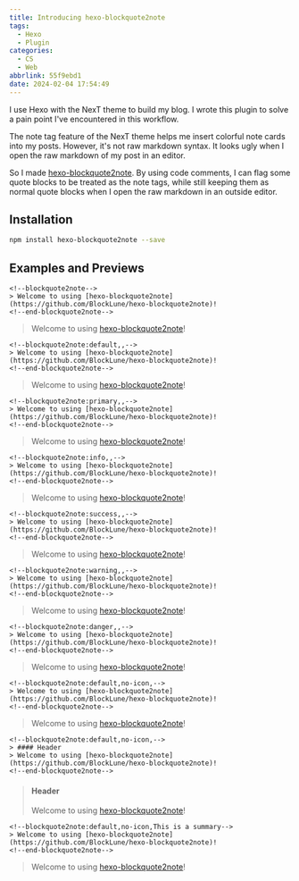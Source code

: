 ```yaml
---
title: Introducing hexo-blockquote2note
tags:
  - Hexo
  - Plugin
categories:
  - CS
  - Web
abbrlink: 55f9ebd1
date: 2024-02-04 17:54:49
---
```


I use Hexo with the NexT theme to build my blog. I wrote this plugin to solve a pain point I've encountered in this workflow.

<!--more-->

The note tag feature of the NexT theme helps me insert colorful note cards into my posts. However, it's not raw markdown syntax. It looks ugly when I open the raw markdown of my post in an editor.

So I made [hexo-blockquote2note](https://github.com/BlockLune/hexo-blockquote2note). By using code comments, I can flag some quote blocks to be treated as the note tags, while still keeping them as normal quote blocks when I open the raw markdown in an outside editor.

## Installation

```bash
npm install hexo-blockquote2note --save
```

## Examples and Previews

```text
<!--blockquote2note-->
> Welcome to using [hexo-blockquote2note](https://github.com/BlockLune/hexo-blockquote2note)!
<!--end-blockquote2note-->
```

<!--blockquote2note-->

> Welcome to using [hexo-blockquote2note](https://github.com/BlockLune/hexo-blockquote2note)!

<!--end-blockquote2note-->

```text
<!--blockquote2note:default,,-->
> Welcome to using [hexo-blockquote2note](https://github.com/BlockLune/hexo-blockquote2note)!
<!--end-blockquote2note-->
```

<!--blockquote2note:default,,-->

> Welcome to using [hexo-blockquote2note](https://github.com/BlockLune/hexo-blockquote2note)!

<!--end-blockquote2note-->

```text
<!--blockquote2note:primary,,-->
> Welcome to using [hexo-blockquote2note](https://github.com/BlockLune/hexo-blockquote2note)!
<!--end-blockquote2note-->
```

<!--blockquote2note:primary,,-->

> Welcome to using [hexo-blockquote2note](https://github.com/BlockLune/hexo-blockquote2note)!

<!--end-blockquote2note-->

```text
<!--blockquote2note:info,,-->
> Welcome to using [hexo-blockquote2note](https://github.com/BlockLune/hexo-blockquote2note)!
<!--end-blockquote2note-->
```

<!--blockquote2note:info,,-->

> Welcome to using [hexo-blockquote2note](https://github.com/BlockLune/hexo-blockquote2note)!

<!--end-blockquote2note-->

```text
<!--blockquote2note:success,,-->
> Welcome to using [hexo-blockquote2note](https://github.com/BlockLune/hexo-blockquote2note)!
<!--end-blockquote2note-->
```

<!--blockquote2note:success,,-->

> Welcome to using [hexo-blockquote2note](https://github.com/BlockLune/hexo-blockquote2note)!

<!--end-blockquote2note-->

```text
<!--blockquote2note:warning,,-->
> Welcome to using [hexo-blockquote2note](https://github.com/BlockLune/hexo-blockquote2note)!
<!--end-blockquote2note-->
```

<!--blockquote2note:warning,,-->

> Welcome to using [hexo-blockquote2note](https://github.com/BlockLune/hexo-blockquote2note)!

<!--end-blockquote2note-->

```text
<!--blockquote2note:danger,,-->
> Welcome to using [hexo-blockquote2note](https://github.com/BlockLune/hexo-blockquote2note)!
<!--end-blockquote2note-->
```

<!--blockquote2note:danger,,-->

> Welcome to using [hexo-blockquote2note](https://github.com/BlockLune/hexo-blockquote2note)!

<!--end-blockquote2note-->

```text
<!--blockquote2note:default,no-icon,-->
> Welcome to using [hexo-blockquote2note](https://github.com/BlockLune/hexo-blockquote2note)!
<!--end-blockquote2note-->
```

<!--blockquote2note:default,no-icon,-->

> Welcome to using [hexo-blockquote2note](https://github.com/BlockLune/hexo-blockquote2note)!

<!--end-blockquote2note-->

```text
<!--blockquote2note:default,no-icon,-->
> #### Header
> Welcome to using [hexo-blockquote2note](https://github.com/BlockLune/hexo-blockquote2note)!
<!--end-blockquote2note-->
```

<!--blockquote2note:default,no-icon,-->

> #### Header
>
> Welcome to using [hexo-blockquote2note](https://github.com/BlockLune/hexo-blockquote2note)!

<!--end-blockquote2note-->

```text
<!--blockquote2note:default,no-icon,This is a summary-->
> Welcome to using [hexo-blockquote2note](https://github.com/BlockLune/hexo-blockquote2note)!
<!--end-blockquote2note-->
```

<!--blockquote2note:default,no-icon,This is a summary-->

> Welcome to using [hexo-blockquote2note](https://github.com/BlockLune/hexo-blockquote2note)!

<!--end-blockquote2note-->

